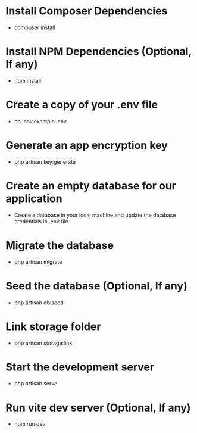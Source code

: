 # Install Composer Dependencies

-   composer install

# Install NPM Dependencies (Optional, If any)

-   npm install

# Create a copy of your .env file

-   cp .env.example .env

# Generate an app encryption key

-   php artisan key:generate

# Create an empty database for our application

-   Create a database in your local machine and update the database credentials in .env file

# Migrate the database

-   php artisan migrate

# Seed the database (Optional, If any)

-   php artisan db:seed

# Link storage folder

-   php artisan storage:link

# Start the development server

-   php artisan serve

# Run vite dev server (Optional, If any)

-   npm run dev

